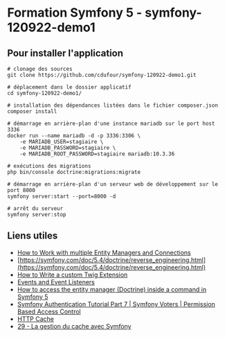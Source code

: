 # Formation Symfony 5 - symfony-120922-demo1

## Pour installer l'application
```
# clonage des sources
git clone https://github.com/cdufour/symfony-120922-demo1.git

# déplacement dans le dossier applicatif
cd symfony-120922-demo1/

# installation des dépendances listées dans le fichier composer.json
composer install

# démarrage en arrière-plan d'une instance mariadb sur le port host 3336
docker run --name mariadb -d -p 3336:3306 \
    -e MARIADB_USER=stagiaire \ 
    -e MARIADB_PASSWORD=stagiaire \
    -e MARIADB_ROOT_PASSWORD=stagiaire mariadb:10.3.36

# exécutions des migrations
php bin/console doctrine:migrations:migrate

# démarrage en arrière-plan d'un serveur web de développement sur le port 8000
symfony server:start --port=8000 -d

# arrêt du serveur
symfony server:stop

```
## Liens utiles
- [How to Work with multiple Entity Managers and Connections](https://symfony.com/doc/current/doctrine/multiple_entity_managers.html)
- [https://symfony.com/doc/5.4/doctrine/reverse_engineering.html](https://symfony.com/doc/5.4/doctrine/reverse_engineering.html)
- [How to Write a custom Twig Extension](https://symfony.com/doc/5.4/templating/twig_extension.html)
- [Events and Event Listeners]()
- [How to access the entity manager (Doctrine) inside a command in Symfony 5](https://ourcodeworld.com/articles/read/1131/how-to-access-the-entity-manager-doctrine-inside-a-command-in-symfony-5)
- [Symfony Authentication Tutorial Part 7 | Symfony Voters | Permission Based Access Control]()
- [HTTP Cache](https://symfony.com/doc/5.4/http_cache.html)
- [29 - La gestion du cache avec Symfony](https://www.youtube.com/watch?v=5ER2p7SYNX8)
